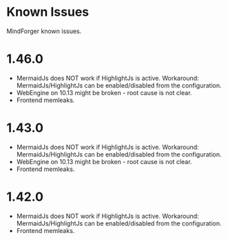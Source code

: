 # Known Issues

MindForger known issues.

# 1.46.0

* MermaidJs does NOT work if HighlightJs is active. Workaround: MermaidJs/HighlightJs
  can be enabled/disabled from the configuration.
* WebEngine on 10.13 might be broken - root cause is not clear.
* Frontend memleaks.

# 1.43.0

* MermaidJs does NOT work if HighlightJs is active. Workaround: MermaidJs/HighlightJs
  can be enabled/disabled from the configuration.
* WebEngine on 10.13 might be broken - root cause is not clear.
* Frontend memleaks.

# 1.42.0

* MermaidJs does NOT work if HighlightJs is active. Workaround: MermaidJs/HighlightJs
  can be enabled/disabled from the configuration.
* Frontend memleaks.
